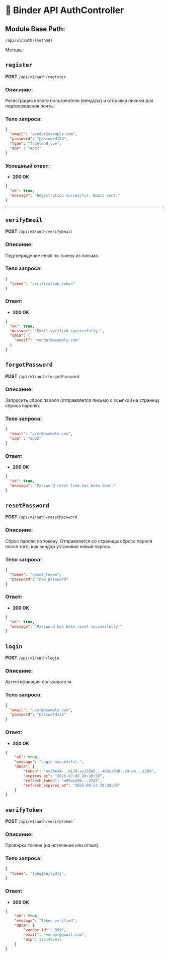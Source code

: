 # 📘 Binder API AuthController

## Module Base Path:  
`/api/v1/auth/{method}`

Методы:

## `register`

**POST** `/api/v1/auth/register`

### Описание:
Регистрация нового пользователя (вендора) и отправка письма для подтверждения почты.

### Тело запроса:
```json
{
  "email": "vendor@example.com",
  "password": "password123",
  "type": "frontend_vue",
  "app" : "app2"
}
```

### Успешный ответ:
- **200 OK**
```json
{
  "ok": true,
  "message": "Registration successful. Email sent."
}
```

---

## `verifyEmail`

**POST** `/api/v1/auth/verifyEmail`

### Описание:
Подтверждение email по токену из письма.

### Тело запроса:
```json
{
  "token": "verification_token"
}
```

### Ответ:
- **200 OK**
```json
{
  "ok": true,
  "message": "Email verified successfully.",
  "data": {
    "email": "vendor@example.com"
  }
}
```

## `forgotPassword`

**POST** `/api/v1/auth/forgotPassword`

### Описание:
Запросить сброс пароля (отправляется письмо с ссылкой на страницу сброса пароля).

### Тело запроса:
```json
{
  "email": "user@example.com",
  "app" : "app2"
}
```

### Ответ:
- **200 OK**
```json
{
  "ok": true,
  "message": "Password reset link has been sent."
}
```

## `resetPassword`

**POST** `/api/v1/auth/resetPassword`

### Описание:
Сброс пароля по токену. Отправляется со страницы сброса пароля после того, как вендор установил новый пароль.

### Тело запроса:
```json
{
  "token": "reset_token",
  "password": "new_password"
}
```

### Ответ:
- **200 OK**
```json
{
  "ok": true,
  "message": "Password has been reset successfully."
}
```

## `login`

**POST** `/api/v1/auth/login`

### Описание:
Аутентификация пользователя.

### Тело запроса:
```json
{
  "email": "user@example.com",
  "password": "password123"
}
```

### Ответ:
- **200 OK**
```json
{
	"ok": true,
	"message": "Login successful.",
	"data": {
		"token": "eyJ0eXA...NiJ9.eyJ2ZW5...4ODczOH0.-V9rem...iI00",
		"expires_at": "2025-07-02 20:38:58",
		"refresh_token": "e89ace5b...27d5",
		"refresh_expires_at": "2025-09-23 20:38:58"
	}
}
```

## `verifyToken`

**POST** `/api/v1/auth/verifyToken`
`

### Описание:
Проверка токена (на истечение или отзыв).

### Тело запроса:
```json
{
  "token": "fghgjkhjlydfg",
}
```

### Ответ:
- **200 OK**
```json
{
	"ok": true,
	"message": "Token verified",
	"data": {
		"vendor_id": "999",
		"email": "vendor@gmail.com",
		"exp": 1751486915
	}
}
```


